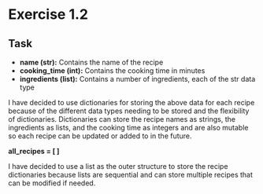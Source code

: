 # Exercise 1.2
## Task
- **name (str):** Contains the name of the recipe
- **cooking_time (int):** Contains the cooking time in minutes
- **ingredients (list):** Contains a number of ingredients, each of the str data type

I have decided to use dictionaries for storing the above data for each recipe because of the different data types needing to be stored and the flexibility of dictionaries.  Dictionaries can store the recipe names as strings, the ingredients as lists, and the cooking time as integers and are also mutable so each recipe can be updated or added to in the future.

**all_recipes = [ ]**

I have decided to use a list as the outer structure to store the recipe dictionaries because lists are sequential and can store multiple recipes that can be modified if needed.